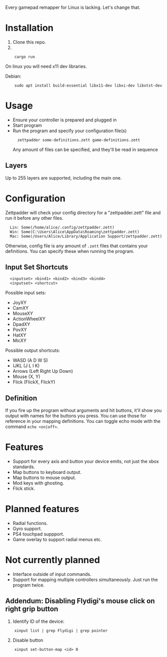 Every gamepad remapper for Linux is lacking. Let's change that.

# Installation

1. Clone this repo.
2. 
```
    cargo run
```

On linux you will need x11 dev libraries.

Debian:
```
    sudo apt install build-essential libx11-dev libxi-dev libxtst-dev
```


# Usage
- Ensure your controller is prepared and plugged in
- Start program
- Run the program and specify your configuration file(s)
  ```
    zettpadder some-definitions.zett game-definitions.zett
  ```
  Any amount of files can be specified, and they'll be read in sequence

## Layers
Up to 255 layers are supported, including the main one.

# Configuration

Zettpadder will check your config directory for a "zettpadder.zett" file and run it before any other files.

```
  Lin: Some(/home/alice/.config/zettpadder.zett)
  Win: Some(C:\Users\Alice\AppData\Roaming\zettpadder.zett)
  Mac: Some(/Users/Alice/Library/Application Support/zettpadder.zett)
```

Otherwise, config file is any amount of `.zett` files that contains your definitions. You can specify these when running the program.

## Input Set Shortcuts
```
  <inputset> <bind1> <bind2> <bind3> <bind4>
  <inputset> <shortcut>
```

Possible input sets:
- JoyXY
- CamXY
- MouseXY
- ActionWheelXY
- DpadXY
- PovXY
- HatXY
- MicXY

Possible output shortcuts:
- WASD (A D W S)
- IJKL (J L I K)
- Arrows (Left Right Up Down)
- Mouse (X, Y)
- Flick (FlickX, FlickY)

## Definition

If you fire up the program without arguments and hit buttons, it'll show you output with names for the buttons you press. You can use those for reference in your mapping definitions. You can toggle echo mode with the command `echo <on|off>`.

# Features
- Support for every axis and button your device emits, not just the xbox standards.
- Map buttons to keyboard output.
- Map buttons to mouse output.
- Mod keys with ghosting.
- Flick stick.

# Planned features
- Radial functions.
- Gyro support.
- PS4 touchpad suppport.
- Game overlay to support radial menus etc.

# Not currently planned
- Interface outside of input commands.
- Support for mapping multiple controllers simultaneously. Just run the program twice.

## Addendum: Disabling Flydigi's mouse click on right grip button
1. Identify ID of the device:
```
    xinput list | grep Flydigi | grep pointer
```
2. Disable button
```
    xinput set-button-map <id> 0
```

